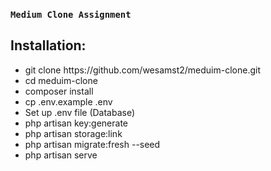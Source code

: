 ### `Medium Clone Assignment`

<h2>Installation:</h2>
<ul>
<li>git clone https://github.com/wesamst2/meduim-clone.git</li>
<li>cd meduim-clone</li>
<li>composer install</li>
<li>cp .env.example .env</li>
<li>Set up .env file (Database)</li>
<li>php artisan key:generate</li>
<li>php artisan storage:link</li>
<li>php artisan migrate:fresh --seed</li>
<li>php artisan serve</li>
</ul>
